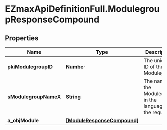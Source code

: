 # EZmaxApiDefinitionFull.ModulegroupResponseCompound

## Properties

Name | Type | Description | Notes
------------ | ------------- | ------------- | -------------
**pkiModulegroupID** | **Number** | The unique ID of the Modulegroup | 
**sModulegroupNameX** | **String** | The name of the Modulegroup in the language of the requester | 
**a_objModule** | [**[ModuleResponseCompound]**](ModuleResponseCompound.md) |  | 


